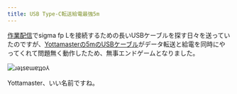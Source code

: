```yaml
---
title: USB Type-C転送給電最強5m
---
```

[作業配信](https://www.youtube.com/c/r7kamura)でsigma fp Lを接続するための長いUSBケーブルを探す日々を送っていたのですが、[Yottamasterの5mのUSBケーブル](https://www.amazon.co.jp/dp/B09Y1BY75P)がデータ転送と給電を同時にやってくれて問題無く動作したため、無事エンドゲームとなりました。

![](https://lh4.googleusercontent.com/pTGo0FlicOGh4G1Q5McoYAOgs3vGXCDxa5pAyAhcqITLeiD-TfTLbYQmGbkBLjOziSF_VTTFpTQm0_gv5JkMH7G7T3cPOWwcLBqC14f3QwWka7dZ9CE84zLzrW7Cjy0-T8Of6P3xuwFxKPflYO4WMnaWPLvEoJPfHpKO3CXh09t4rJVED_q5nE15LQ "ɹǝʇsɐɯɐʇʇo⅄")

Yottamaster、いい名前ですね。
